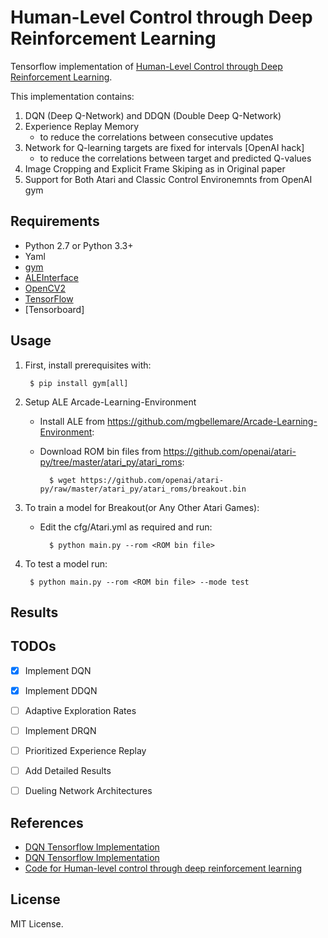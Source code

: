 # Human-Level Control through Deep Reinforcement Learning

Tensorflow implementation of [Human-Level Control through Deep Reinforcement Learning](http://home.uchicago.edu/~arij/journalclub/papers/2015_Mnih_et_al.pdf).


This implementation contains:

1. DQN (Deep Q-Network) and DDQN (Double Deep Q-Network)
2. Experience Replay Memory
    - to reduce the correlations between consecutive updates
3. Network for Q-learning targets are fixed for intervals [OpenAI hack]
    - to reduce the correlations between target and predicted Q-values
4. Image Cropping and Explicit Frame Skiping as in Original paper
5. Support for Both Atari and Classic Control Environemnts from OpenAI gym

## Requirements

- Python 2.7 or Python 3.3+
- Yaml
- [gym](https://github.com/openai/gym)
- [ALEInterface](https://github.com/mgbellemare/Arcade-Learning-Environment)
- [OpenCV2](http://opencv.org/)
- [TensorFlow](https://github.com/tensorflow/tensorflow)
- [Tensorboard]

## Usage

1. First, install prerequisites with:

        $ pip install gym[all]

2. Setup ALE Arcade-Learning-Environment
    - Install ALE from https://github.com/mgbellemare/Arcade-Learning-Environment:
    - Download ROM bin files from https://github.com/openai/atari-py/tree/master/atari_py/atari_roms:

            $ wget https://github.com/openai/atari-py/raw/master/atari_py/atari_roms/breakout.bin

3. To train a model for Breakout(or Any Other Atari Games):
    - Edit the cfg/Atari.yml as required and run:

            $ python main.py --rom <ROM bin file>

4. To test a model run:

        $ python main.py --rom <ROM bin file> --mode test


## Results



## TODOs
- [x] Implement DQN
- [x] Implement DDQN
- [ ] Adaptive Exploration Rates
- [ ] Implement DRQN
- [ ] Prioritized Experience Replay
- [ ] Add Detailed Results
- [ ] Dueling Network Architectures



## References

- [DQN Tensorflow Implementation](https://github.com/carpedm20/deep-rl-tensorflow)
- [DQN Tensorflow Implementation](https://github.com/devsisters/DQN-tensorflow)
- [Code for Human-level control through deep reinforcement learning](https://sites.google.com/a/deepmind.com/dqn/)


## License

MIT License.
